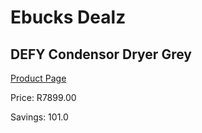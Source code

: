 
# Ebucks Dealz
## DEFY Condensor Dryer Grey
[Product Page](https://www.ebucks.com/web/shop/productSelected.do?prodId=966133125&catId=704981826)

Price: R7899.00

Savings: 101.0


	